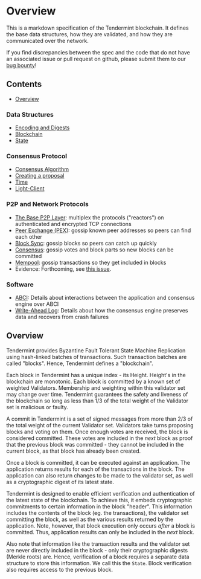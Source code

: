 # Overview

This is a markdown specification of the Tendermint blockchain.
It defines the base data structures, how they are validated,
and how they are communicated over the network.

If you find discrepancies between the spec and the code that
do not have an associated issue or pull request on github,
please submit them to our [bug bounty](https://tendermint.com/security)!

## Contents

- [Overview](#overview)

### Data Structures

- [Encoding and Digests](https://github.com/tendermint/tendermint/blob/master/docs/spec/blockchain/encoding.md)
- [Blockchain](https://github.com/tendermint/tendermint/blob/master/docs/spec/blockchain/blockchain.md)
- [State](https://github.com/tendermint/tendermint/blob/master/docs/spec/blockchain/state.md)

### Consensus Protocol

- [Consensus Algorithm](/docs/spec/consensus/consensus.md)
- [Creating a proposal](/docs/spec/consensus/creating-proposal.md)
- [Time](/docs/spec/consensus/bft-time.md)
- [Light-Client](/docs/spec/consensus/light-client.md)

### P2P and Network Protocols

- [The Base P2P Layer](https://github.com/tendermint/tendermint/tree/master/docs/spec/p2p): multiplex the protocols ("reactors") on authenticated and encrypted TCP connections
- [Peer Exchange (PEX)](https://github.com/tendermint/tendermint/tree/master/docs/spec/reactors/pex): gossip known peer addresses so peers can find each other
- [Block Sync](https://github.com/tendermint/tendermint/tree/master/docs/spec/reactors/block_sync): gossip blocks so peers can catch up quickly
- [Consensus](https://github.com/tendermint/tendermint/tree/master/docs/spec/reactors/consensus): gossip votes and block parts so new blocks can be committed
- [Mempool](https://github.com/tendermint/tendermint/tree/master/docs/spec/reactors/mempool): gossip transactions so they get included in blocks
- Evidence: Forthcoming, see [this issue](https://github.com/tendermint/tendermint/issues/2329).

### Software

- [ABCI](/docs/spec/software/abci.md): Details about interactions between the
  application and consensus engine over ABCI
- [Write-Ahead Log](/docs/spec/software/wal.md): Details about how the consensus
  engine preserves data and recovers from crash failures

## Overview

Tendermint provides Byzantine Fault Tolerant State Machine Replication using
hash-linked batches of transactions. Such transaction batches are called "blocks".
Hence, Tendermint defines a "blockchain".

Each block in Tendermint has a unique index - its Height.
Height's in the blockchain are monotonic.
Each block is committed by a known set of weighted Validators.
Membership and weighting within this validator set may change over time.
Tendermint guarantees the safety and liveness of the blockchain
so long as less than 1/3 of the total weight of the Validator set
is malicious or faulty.

A commit in Tendermint is a set of signed messages from more than 2/3 of
the total weight of the current Validator set. Validators take turns proposing
blocks and voting on them. Once enough votes are received, the block is considered
committed. These votes are included in the _next_ block as proof that the previous block
was committed - they cannot be included in the current block, as that block has already been
created.

Once a block is committed, it can be executed against an application.
The application returns results for each of the transactions in the block.
The application can also return changes to be made to the validator set,
as well as a cryptographic digest of its latest state.

Tendermint is designed to enable efficient verification and authentication
of the latest state of the blockchain. To achieve this, it embeds
cryptographic commitments to certain information in the block "header".
This information includes the contents of the block (eg. the transactions),
the validator set committing the block, as well as the various results returned by the application.
Note, however, that block execution only occurs _after_ a block is committed.
Thus, application results can only be included in the _next_ block.

Also note that information like the transaction results and the validator set are never
directly included in the block - only their cryptographic digests (Merkle roots) are.
Hence, verification of a block requires a separate data structure to store this information.
We call this the `State`. Block verification also requires access to the previous block.
